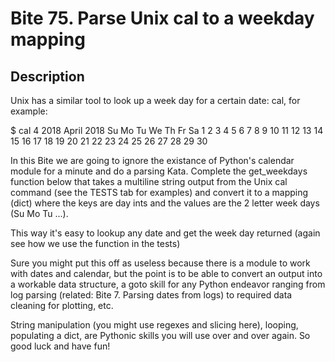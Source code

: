 # Bite 75. Parse Unix cal to a weekday mapping

## Description 

Unix has a similar tool to look up a week day for a certain date: cal, for example:

$ cal 4 2018
     April 2018
Su Mo Tu We Th Fr Sa
 1  2  3  4  5  6  7
 8  9 10 11 12 13 14
15 16 17 18 19 20 21
22 23 24 25 26 27 28
29 30

In this Bite we are going to ignore the existance of Python's calendar module for a minute and do a parsing Kata. Complete the get_weekdays function below that takes a multiline string output from the Unix cal command (see the TESTS tab for examples) and convert it to a mapping (dict) where the keys are day ints and the values are the 2 letter week days (Su Mo Tu ...).

This way it's easy to lookup any date and get the week day returned (again see how we use the function in the tests)

Sure you might put this off as useless because there is a module to work with dates and calendar, but the point is to be able to convert an output into a workable data structure, a goto skill for any Python endeavor ranging from log parsing (related: Bite 7. Parsing dates from logs) to required data cleaning for plotting, etc.

String manipulation (you might use regexes and slicing here), looping, populating a dict, are Pythonic skills you will use over and over again. So good luck and have fun!

